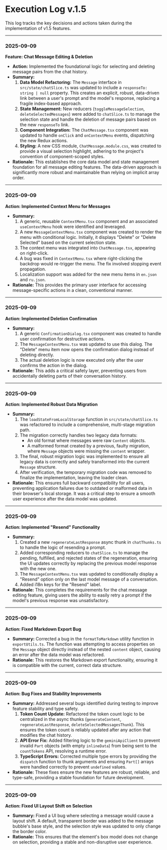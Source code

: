 # Execution Log v.1.5

This log tracks the key decisions and actions taken during the implementation of v1.5 features.

---

### **2025-09-09**

**Feature: Chat Message Editing & Deletion**

*   **Action:** Implemented the foundational logic for selecting and deleting message pairs from the chat history.
*   **Summary:**
    1.  **Data Model Refactoring:** The `Message` interface in `src/state/chatSlice.ts` was updated to include a `responseTo: string | null` property. This creates an explicit, robust, data-driven link between a user's prompt and the model's response, replacing a fragile index-based approach.
    2.  **State Management:** New reducers (`toggleMessageSelection`, `deleteSelectedMessages`) were added to `chatSlice.ts` to manage the selection state and handle the deletion of message pairs based on the new `responseTo` link.
    3.  **Component Integration:** The `ChatMessage.tsx` component was updated to handle `onClick` and `onContextMenu` events, dispatching the new Redux actions.
    4.  **Styling:** A new CSS module, `ChatMessage.module.css`, was created to provide a visual selection highlight, adhering to the project's convention of component-scoped styles.
*   **Rationale:** This establishes the core data model and state management foundation for all message editing features. The data-driven approach is significantly more robust and maintainable than relying on implicit array order.

---

### **2025-09-09**

**Action: Implemented Context Menu for Messages**

*   **Summary:**
    1.  A generic, reusable `ContextMenu.tsx` component and an associated `useContextMenu` hook were identified and leveraged.
    2.  A new `MessageContextMenu.tsx` component was created to render the menu with conditional logic. Initially, it displays "Delete" or "Delete Selected" based on the current selection state.
    3.  The context menu was integrated into `ChatMessage.tsx`, appearing on right-click.
    4.  A bug was fixed in `ContextMenu.tsx` where right-clicking the backdrop would re-trigger the menu. The fix involved stopping event propagation.
    5.  Localization support was added for the new menu items in `en.json` and `ru.json`.
*   **Rationale:** This provides the primary user interface for accessing message-specific actions in a clean, conventional manner.

---

### **2025-09-09**

**Action: Implemented Deletion Confirmation**

*   **Summary:**
    1.  A generic `ConfirmationDialog.tsx` component was created to handle user confirmation for destructive actions.
    2.  The `MessageContextMenu.tsx` was updated to use this dialog. The "Delete" menu item now opens the confirmation dialog instead of deleting directly.
    3.  The actual deletion logic is now executed only after the user confirms the action in the dialog.
*   **Rationale:** This adds a critical safety layer, preventing users from accidentally deleting parts of their conversation history.

---

### **2025-09-09**

**Action: Implemented Robust Data Migration**

*   **Summary:**
    1.  The `loadStateFromLocalStorage` function in `src/state/chatSlice.ts` was refactored to include a comprehensive, multi-stage migration path.
    2.  The migration correctly handles two legacy data formats:
        *   An old format where messages were raw `Content` objects.
        *   A malformed format created by a previous, faulty migration, where `Message` objects were missing the `content` wrapper.
    3.  The final, robust migration logic was implemented to ensure all legacy data is correctly and safely transformed into the current `Message` structure.
    4.  After verification, the temporary migration code was removed to finalize the implementation, leaving the loader clean.
*   **Rationale:** This ensures full backward compatibility for all users, preventing application failures due to outdated or malformed data in their browser's local storage. It was a critical step to ensure a smooth user experience after the data model was updated.

---

### **2025-09-09**

**Action: Implemented "Resend" Functionality**

*   **Summary:**
    1.  Created a new `regenerateLastResponse` async thunk in `chatThunks.ts` to handle the logic of resending a prompt.
    2.  Added corresponding reducers to `chatSlice.ts` to manage the pending, fulfilled, and rejected states of the regeneration, ensuring the UI updates correctly by replacing the previous model response with the new one.
    3.  The `MessageContextMenu.tsx` was updated to conditionally display a "Resend" option only on the last model message of a conversation.
    4.  Added i18n keys for the "Resend" label.
*   **Rationale:** This completes the requirements for the chat message editing feature, giving users the ability to easily retry a prompt if the model's previous response was unsatisfactory.

---

### **2025-09-09**

**Action: Fixed Markdown Export Bug**

*   **Summary:** Corrected a bug in the `formatToMarkdown` utility function in `exportUtils.ts`. The function was attempting to access properties on the `Message` object directly instead of the nested `content` object, causing an error after the data model was refactored.
*   **Rationale:** This restores the Markdown export functionality, ensuring it is compatible with the current, correct data structure.

---

### **2025-09-09**

**Action: Bug Fixes and Stability Improvements**

*   **Summary:** Addressed several bugs identified during testing to improve feature stability and type safety.
    1.  **Token Count Update:** Refactored the token count logic to be centralized in the async thunks (`generateContent`, `regenerateLastResponse`, `deleteSelectedMessagesThunk`). This ensures the token count is reliably updated after any action that modifies the chat history.
    2.  **API Error Fix:** Added filtering logic to the `geminiApiClient` to prevent invalid `Part` objects (with empty `inlineData`) from being sent to the `countTokens` API, resolving a runtime error.
    3.  **TypeScript Errors:** Corrected multiple type errors by providing the `dispatch` function to thunk arguments and ensuring `Part[]` arrays were handled correctly to prevent `undefined` values.
*   **Rationale:** These fixes ensure the new features are robust, reliable, and type-safe, providing a stable foundation for future development.

---

### **2025-09-09**

**Action: Fixed UI Layout Shift on Selection**

*   **Summary:** Fixed a UI bug where selecting a message would cause a layout shift. A default, transparent border was added to the message bubble's base style, and the selection style was updated to only change the border color. 
*   **Rationale:** This ensures that the element's box model does not change on selection, providing a stable and non-disruptive user experience.
